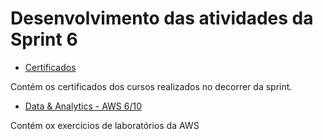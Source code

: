 # Desenvolvimento das atividades da Sprint 6

 - [Certificados](https://github.com/telmacarvalho/programa_de_bolsas_compass/tree/main/Sprint%206/Certificados)

Contém os certificados dos cursos realizados no decorrer da sprint.

- [Data & Analytics - AWS 6/10](https://github.com/telmacarvalho/programa_de_bolsas_compass/tree/main/Sprint%206/Data_%26_Analytics)

Contém ox exercícios de laboratórios da AWS
